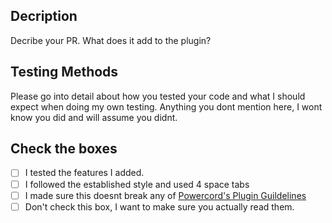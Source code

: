 ## Decription
Decribe your PR. What does it add to the plugin?

## Testing Methods
Please go into detail about how you tested your code and what I should expect when doing my own testing. 
Anything you dont mention here, I wont know you did and will assume you didnt. 

## Check the boxes
- [ ] I tested the features I added.
- [ ] I followed the established style and used 4 space tabs
- [ ] I made sure this doesnt break any of [Powercord's Plugin Guildelines](https://github.com/powercord-community/guidelines)
- [ ] Don't check this box, I want to make sure you actually read them.
